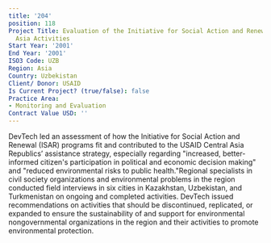 ```yaml
---
title: '204'
position: 118
Project Title: Evaluation of the Initiative for Social Action and Renewal (ISAR) Central
  Asia Activities
Start Year: '2001'
End Year: '2001'
ISO3 Code: UZB
Region: Asia
Country: Uzbekistan
Client/ Donor: USAID
Is Current Project? (true/false): false
Practice Area:
- Monitoring and Evaluation
Contract Value USD: ''
---
```


DevTech led an assessment of how the Initiative for Social Action and Renewal (ISAR) programs fit and contributed to the USAID Central Asia Republics’ assistance strategy, especially regarding \"increased, better-informed citizen's participation in political and economic decision making\" and \"reduced environmental risks to public health.\"Regional specialists in civil society organizations and environmental problems in the region conducted field interviews in six cities in Kazakhstan, Uzbekistan, and Turkmenistan on ongoing and completed activities. DevTech issued recommendations on activities that should be discontinued, replicated, or expanded to ensure the sustainability of and support for environmental nongovernmental organizations in the region and their activities to promote environmental protection.